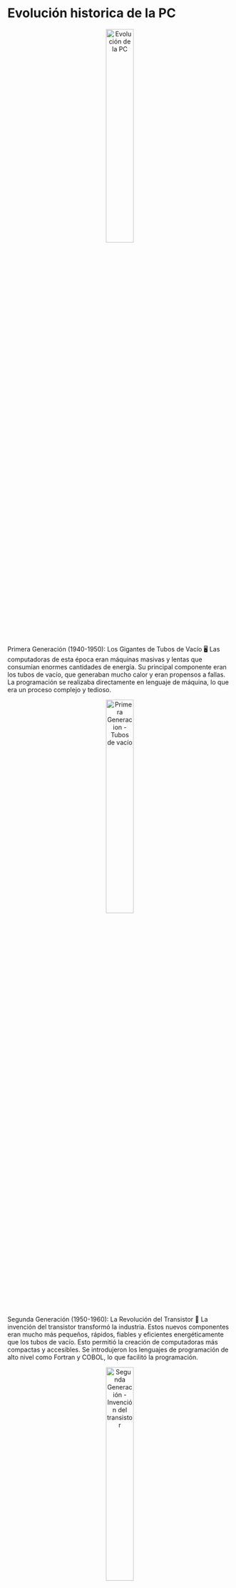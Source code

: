 # Evolución historica de la PC

<div align="center">
    <img src="https://drive.google.com/uc?export=view&id=1uQCkgHrSZr5XORr0I0vPq5-2W7tsPimF" alt="Evolución de la PC" style="width:35%;" />
</div>

Primera Generación (1940-1950): Los Gigantes de Tubos de Vacío 🖥️
Las computadoras de esta época eran máquinas masivas y lentas que consumían enormes cantidades de energía. Su principal componente eran los tubos de vacío, que generaban mucho calor y eran propensos a fallas. La programación se realizaba directamente en lenguaje de máquina, lo que era un proceso complejo y tedioso.

<div align="center">
    <img src="https://drive.google.com/uc?export=view&id=1kg1zWcfiFJIZf11FFNgx296MSt3UPq6V" alt="Primera Generacion - Tubos de vacío" style="width:35%;" />
</div>


Segunda Generación (1950-1960): La Revolución del Transistor 🚀
La invención del transistor transformó la industria. Estos nuevos componentes eran mucho más pequeños, rápidos, fiables y eficientes energéticamente que los tubos de vacío. Esto permitió la creación de computadoras más compactas y accesibles. Se introdujeron los lenguajes de programación de alto nivel como Fortran y COBOL, lo que facilitó la programación.

<div align="center">
    <img src="https://drive.google.com/uc?export=view&id=1CKOPD3XUymSR4ZeIdM46kKeJzWs9QvNL" alt="Segunda Generación - Invención del transistor" style="width:35%;" />
</div>

Tercera Generación (1960-1970): Los Circuitos Integrados 🧠
La llegada de los circuitos integrados (CI), que combinaban múltiples transistores en un solo chip de silicio, marcó un punto de inflexión. Esto condujo a una drástica reducción del tamaño y el costo de las computadoras, y un aumento significativo en su velocidad y capacidad de procesamiento. IBM 360 es un ejemplo icónico de esta era.

<div align="center">
    <img src="https://drive.google.com/uc?export=view&id=15qwzahX9vasdUofttLd-Y2IF3BX_ktO5" alt="Tercera Generación - Circuitos integrados" style="width:35%;" />
</div>

Cuarta Generación (1970-Presente): El Microprocesador y la Era de la Computadora Personal 💻
El desarrollo del microprocesador, que integraba toda la unidad central de procesamiento (CPU) en un solo chip, dio inicio a la era de la computación personal. Esto hizo posible la creación de computadoras compactas y asequibles para el uso doméstico y empresarial. Intel 4004 es considerado el primer microprocesador comercial. Esta generación continúa evolucionando con la aparición de la arquitectura multinúcleo, la computación paralela y la computación en la nube.

<div align="center">
    <img src="https://drive.google.com/uc?export=view&id=1-3JB4_X_1FTqkvzmANx-IoqjSKdSvpAZ" alt="Cuarta Generación - Microprocesadores" style="width:35%;" />
</div>

Quinta Generación (Presente y Futuro): Inteligencia Artificial y Computación Cuántica 🔮
Esta etapa se caracteriza por la búsqueda de arquitecturas más allá del modelo clásico de Von Neumann. La arquitectura de la inteligencia artificial con sus redes neuronales y procesadores especializados (como las GPU) es un pilar fundamental. En el horizonte se vislumbra la computación cuántica, que promete un poder de procesamiento exponencialmente mayor para resolver problemas complejos.

<div align="center">
    <img src="https://drive.google.com/uc?export=view&id=1TSU47lkFW3Vl0-IDVcHCsr5mi6yLMzax" alt="Quinta Generación - Computación Cuanticas" style="width:35%;" />
</div>

[⬅️ Anterior: Definición de arquitectura de computadoras](DefinicionDeArquitecturaDeComputadoras.md) | [Volver al índice](../TablaDeContenidos.md) | [Siguiente: Dispositivos de Entrada/Salida ➡️](DispositivosEntradaSalida.md)